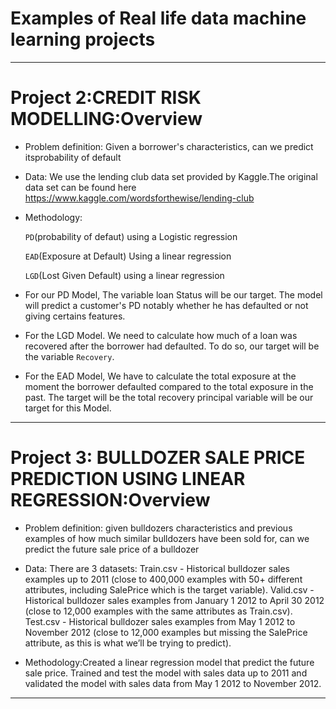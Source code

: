 # Examples of Real life data machine learning projects
---

# Project 2:CREDIT RISK MODELLING:Overview

* Problem definition: Given a borrower's characteristics, can we predict itsprobability of default

* Data: We use the lending club data set provided by Kaggle.The original data set can be found here https://www.kaggle.com/wordsforthewise/lending-club

* Methodology:

  `PD`(probability of defaut) using a Logistic regression

  `EAD`(Exposure at Default) Using a linear regression

  `LGD`(Lost Given Default) using a linear regression

* For our PD Model, The variable loan Status will be our target. The model will predict a customer's PD 
  notably whether he has defaulted or not giving certains features.

* For the LGD Model. We need to calculate how much of a loan was recovered after the borrower had defaulted.
   To do so, our target will be the variable `Recovery`.

* For the EAD Model, We have to calculate the total exposure at the moment the borrower defaulted compared to
  the total exposure in the past. The target will be the total recovery principal variable will be our target for this Model.

 ---

# Project 3: BULLDOZER SALE PRICE PREDICTION USING LINEAR REGRESSION:Overview

* Problem definition: given bulldozers characteristics and previous examples of how much similar bulldozers 
  have been sold for, can we predict the future sale price of a bulldozer 

* Data: There are 3 datasets: Train.csv - Historical bulldozer sales examples up to 2011 (close to 400,000
  examples with 50+ different attributes, including SalePrice which is the target variable). Valid.csv - Historical bulldozer sales examples from January 1 2012 to April 30 2012 (close to 12,000 examples with the same attributes as Train.csv). Test.csv - Historical bulldozer sales examples from May 1 2012 to November 2012 (close to 12,000 examples but missing the SalePrice attribute, as this is what we’ll be trying to predict).

* Methodology:Created a linear regression model that predict the future sale price. Trained and test the
  model with sales data up to 2011 and validated the model with sales data from May 1 2012 to November 2012.

---